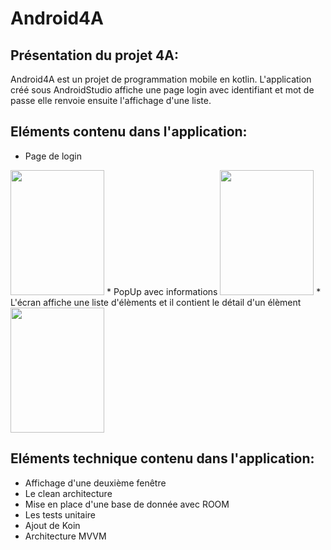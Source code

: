 # Android4A
## Présentation du projet 4A:

Android4A est un projet de programmation mobile en kotlin.
L'application créé sous AndroidStudio affiche une page login avec identifiant et mot de passe
elle renvoie ensuite l'affichage d'une liste.

## Eléments contenu dans l'application:
* Page de login
<image src="https://github.com/sunnycucumber/Android4A/blob/master/Screenshots/ReelPageLogin.PNG" width="150" height="200">
* PopUp avec informations
<image src="https://github.com/sunnycucumber/Android4A/blob/master/Screenshots/PopUpErreur.PNG" width="150" height="200">
* L'écran affiche une liste d'élèments et il contient le détail d'un élèment
<image src="https://github.com/sunnycucumber/Android4A/blob/master/Screenshots/Listeitem.PNG" width="150" height="200">

## Eléments technique contenu dans l'application:
* Affichage d'une deuxième fenêtre
* Le clean architecture
* Mise en place d'une base de donnée avec ROOM
* Les tests unitaire
* Ajout de Koin
* Architecture MVVM



